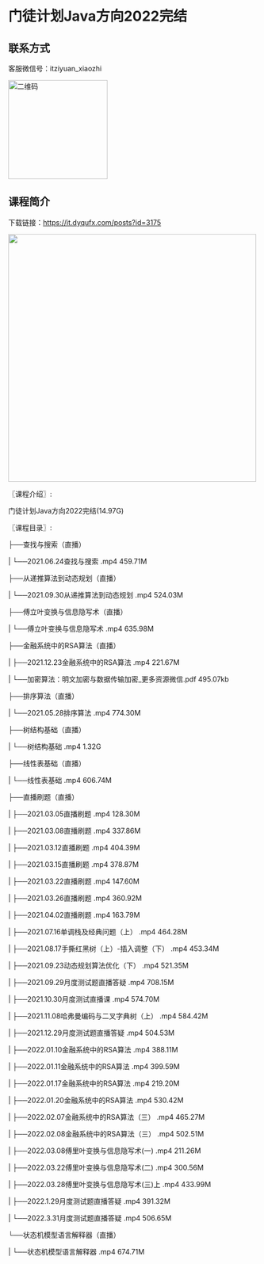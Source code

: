 # 门徒计划Java方向2022完结

## 联系方式

客服微信号：itziyuan_xiaozhi

<img src="https://ziyuanyun.oss-cn-guangzhou.aliyuncs.com/common/20240614073449/666b82192834a.jpg" width="200" height="200" alt="二维码">

## 课程简介

下载链接：https://it.dyqufx.com/posts?id=3175

<img src="https://ziyuanyun.oss-cn-guangzhou.aliyuncs.com/yun/20240515185034/6644937a905ae.jpg" width="500" alt="">

  〖课程介绍〗:

 门徒计划Java方向2022完结(14.97G)

 〖课程目录〗:

 ├──查找与搜索（直播）

 | └──2021.06.24查找与搜索 .mp4 459.71M

 ├──从递推算法到动态规划（直播）

 | └──2021.09.30从递推算法到动态规划 .mp4 524.03M

 ├──傅立叶变换与信息隐写术（直播）

 | └──傅立叶变换与信息隐写术 .mp4 635.98M

 ├──金融系统中的RSA算法（直播）

 | ├──2021.12.23金融系统中的RSA算法 .mp4 221.67M

 | └──加密算法：明文加密与数据传输加密_更多资源微信.pdf 495.07kb

 ├──排序算法（直播）

 | └──2021.05.28排序算法 .mp4 774.30M

 ├──树结构基础（直播）

 | └──树结构基础 .mp4 1.32G

 ├──线性表基础（直播）

 | └──线性表基础 .mp4 606.74M

 ├──直播刷题（直播）

 | ├──2021.03.05直播刷题 .mp4 128.30M

 | ├──2021.03.08直播刷题 .mp4 337.86M

 | ├──2021.03.12直播刷题 .mp4 404.39M

 | ├──2021.03.15直播刷题 .mp4 378.87M

 | ├──2021.03.22直播刷题 .mp4 147.60M

 | ├──2021.03.26直播刷题 .mp4 360.92M

 | ├──2021.04.02直播刷题 .mp4 163.79M

 | ├──2021.07.16单调栈及经典问题（上） .mp4 464.28M

 | ├──2021.08.17手撕红黑树（上）-插入调整（下） .mp4 453.34M

 | ├──2021.09.23动态规划算法优化（下） .mp4 521.35M

 | ├──2021.09.29月度测试题直播答疑 .mp4 708.15M

 | ├──2021.10.30月度测试直播课 .mp4 574.70M

 | ├──2021.11.08哈弗曼编码与二叉字典树（上） .mp4 584.42M

 | ├──2021.12.29月度测试题直播答疑 .mp4 504.53M

 | ├──2022.01.10金融系统中的RSA算法 .mp4 388.11M

 | ├──2022.01.11金融系统中的RSA算法 .mp4 399.59M

 | ├──2022.01.17金融系统中的RSA算法 .mp4 219.20M

 | ├──2022.01.20金融系统中的RSA算法 .mp4 530.42M

 | ├──2022.02.07金融系统中的RSA算法（三） .mp4 465.27M

 | ├──2022.02.08金融系统中的RSA算法（三） .mp4 502.51M

 | ├──2022.03.08傅里叶变换与信息隐写术(一) .mp4 211.26M

 | ├──2022.03.22傅里叶变换与信息隐写术(二) .mp4 300.56M

 | ├──2022.03.28傅里叶变换与信息隐写术(三)上 .mp4 433.99M

 | ├──2022.1.29月度测试题直播答疑 .mp4 391.32M

 | └──2022.3.31月度测试题直播答疑 .mp4 506.65M

 └──状态机模型语言解释器（直播）

 | └──状态机模型语言解释器 .mp4 674.71M

  